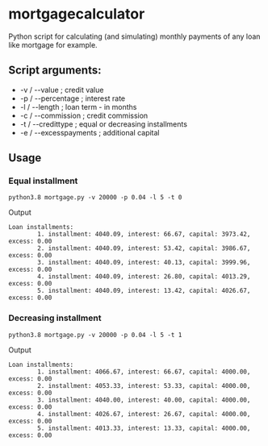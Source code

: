 # mortgagecalculator
Python script for calculating (and simulating) monthly payments of any loan like mortgage for example.

## Script arguments:
- -v / --value ;    credit value 
- -p / --percentage ;   interest rate
- -l / --length ;    loan term - in months
- -c / --commission ;   credit commission
- -t / --credittype ;   equal or decreasing installments
- -e / --excesspayments ;   additional capital

## Usage
### Equal installment
<code>python3.8 mortgage.py -v 20000 -p 0.04 -l 5 -t 0</code>

Output

```
Loan installments:
        1. installment: 4040.09, interest: 66.67, capital: 3973.42, excess: 0.00
        2. installment: 4040.09, interest: 53.42, capital: 3986.67, excess: 0.00
        3. installment: 4040.09, interest: 40.13, capital: 3999.96, excess: 0.00
        4. installment: 4040.09, interest: 26.80, capital: 4013.29, excess: 0.00
        5. installment: 4040.09, interest: 13.42, capital: 4026.67, excess: 0.00
```

### Decreasing installment
<code>python3.8 mortgage.py -v 20000 -p 0.04 -l 5 -t 1</code>

Output
```
Loan installments:
        1. installment: 4066.67, interest: 66.67, capital: 4000.00, excess: 0.00
        2. installment: 4053.33, interest: 53.33, capital: 4000.00, excess: 0.00
        3. installment: 4040.00, interest: 40.00, capital: 4000.00, excess: 0.00
        4. installment: 4026.67, interest: 26.67, capital: 4000.00, excess: 0.00
        5. installment: 4013.33, interest: 13.33, capital: 4000.00, excess: 0.00
```
